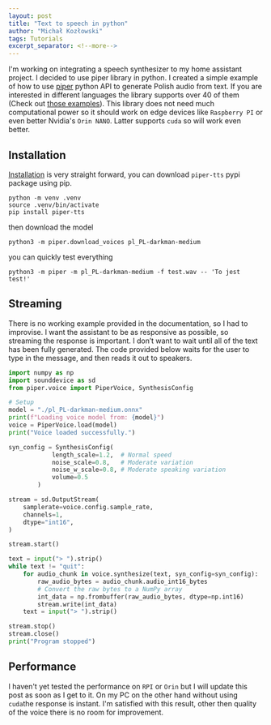```yaml
---
layout: post
title: "Text to speech in python"
author: "Michał Kozłowski"
tags: Tutorials
excerpt_separator: <!--more-->
---
```


I'm working on integrating a speech synthesizer to my home assistant project. I decided to use piper library in python. <!--more--> I created a simple example of how to use [piper](https://github.com/OHF-Voice/piper1-gpl) python API to generate Polish audio from text. If you are interested in different languages the library supports over 40 of them (Check out [those examples](https://rhasspy.github.io/piper-samples/)). This library does not need much computational power so it should work on edge devices like `Raspberry PI` or even better Nvidia's `Orin NANO`. Latter supports `cuda` so will work even better.

## Installation

[Installation](https://github.com/OHF-Voice/piper1-gpl/blob/main/docs/CLI.md) is very straight forward, you can download `piper-tts` pypi package using pip.

```
python -m venv .venv
source .venv/bin/activate
pip install piper-tts
```

then download the model

```
python3 -m piper.download_voices pl_PL-darkman-medium
```

you can quickly test everything

```
python3 -m piper -m pl_PL-darkman-medium -f test.wav -- 'To jest test!'
```

## Streaming

There is no working example provided in the documentation, so I had to improvise. I want the assistant to be as responsive as possible, so streaming the response is important. I don’t want to wait until all of the text has been fully generated. The code provided below waits for the user to type in the message, and then reads it out to speakers.

```py
import numpy as np
import sounddevice as sd
from piper.voice import PiperVoice, SynthesisConfig

# Setup
model = "./pl_PL-darkman-medium.onnx"
print(f"Loading voice model from: {model}")
voice = PiperVoice.load(model)
print("Voice loaded successfully.")

syn_config = SynthesisConfig(
            length_scale=1.2,  # Normal speed
            noise_scale=0.8,   # Moderate variation
            noise_w_scale=0.8, # Moderate speaking variation
            volume=0.5
        )

stream = sd.OutputStream(
    samplerate=voice.config.sample_rate,
    channels=1,
    dtype="int16",
)

stream.start()

text = input("> ").strip()
while text != "quit":
    for audio_chunk in voice.synthesize(text, syn_config=syn_config):
        raw_audio_bytes = audio_chunk.audio_int16_bytes
        # Convert the raw bytes to a NumPy array
        int_data = np.frombuffer(raw_audio_bytes, dtype=np.int16)
        stream.write(int_data)
    text = input("> ").strip()

stream.stop()
stream.close()
print("Program stopped")
```

## Performance

I haven't yet tested the performance on `RPI` or `Orin`  but I will update this post as soon as I get to it. On my PC on the other hand without using `cuda`the response is instant. I'm satisfied with this result, other then quality of the voice there is no room for improvement.
